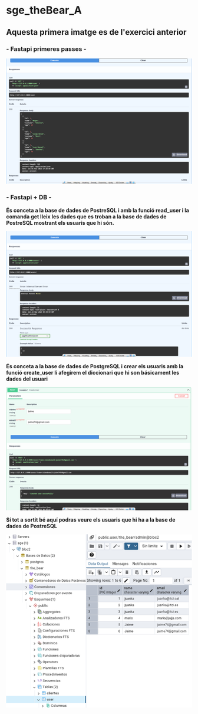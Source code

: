 # sge_theBear_A

## Aquesta primera imatge es de l'exercici anterior 
### - Fastapi primeres passes -

![Fastapi Swagger UI](Captura/Fastapi.png)

### - Fastapi + DB - 
**És conceta a la base de dades de PostreSQL i amb la funció read_user i la comanda get lleix les dades que es troban
a la base de dades de PostreSQL mostrant els usuaris que hi són.**

![Fastapi_read_user UI](Captura/FastapiReadUser.png)

**És conceta a la base de dades de PostgreSQL i crear els usuaris amb la funció create_user li afegirem el 
diccionari que hi son básicament les dades del usuari**

![Fastapi_created_user UI](Captura/FastapiCreatedUser.png)

**Sí tot a sortit bé aquí podras veure els usuaris que hi ha a la base de dades de PostreSQL**

![pgAdmin](Captura/pgAdmin.png)



